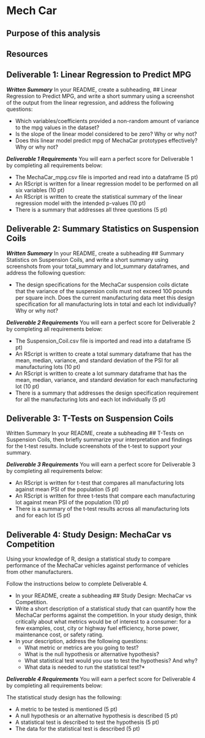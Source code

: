 # Mech Car


## Purpose of this analysis

## Resources

## Deliverable 1: Linear Regression to Predict MPG

***Written Summary***
In your README, create a subheading, ## Linear Regression to Predict MPG, and write a short summary using a screenshot of the output from the linear regression, and address the following questions:

* Which variables/coefficients provided a non-random amount of variance to the mpg values in the dataset?
* Is the slope of the linear model considered to be zero? Why or why not?
* Does this linear model predict mpg of MechaCar prototypes effectively? Why or why not?

***Deliverable 1 Requirements***
You will earn a perfect score for Deliverable 1 by completing all requirements below:

* The MechaCar_mpg.csv file is imported and read into a dataframe (5 pt)
* An RScript is written for a linear regression model to be performed on all six variables (10 pt)
* An RScript is written to create the statistical summary of the linear regression model with the intended p-values (10 pt)
* There is a summary that addresses all three questions (5 pt)


## Deliverable 2: Summary Statistics on Suspension Coils

***Written Summary***
In your README, create a subheading ## Summary Statistics on Suspension Coils, and write a short summary using screenshots from your total_summary and lot_summary dataframes, and address the following question:

* The design specifications for the MechaCar suspension coils dictate that the variance of the suspension coils must not exceed 100 pounds per square inch. Does the current manufacturing data meet this design specification for all manufacturing lots in total and each lot individually? Why or why not?

***Deliverable 2 Requirements***
You will earn a perfect score for Deliverable 2 by completing all requirements below:

* The Suspension_Coil.csv file is imported and read into a dataframe (5 pt)
* An RScript is written to create a total summary dataframe that has the mean, median, variance, and standard deviation of the PSI for all manufacturing lots (10 pt)
* An RScript is written to create a lot summary dataframe that has the mean, median, variance, and standard deviation for each manufacturing lot (10 pt)
* There is a summary that addresses the design specification requirement for all the manufacturing lots and each lot individually (5 pt)


## Deliverable 3: T-Tests on Suspension Coils

Written Summary
In your README, create a subheading ## T-Tests on Suspension Coils, then briefly summarize your interpretation and findings for the t-test results. Include screenshots of the t-test to support your summary.

***Deliverable 3 Requirements***
You will earn a perfect score for Deliverable 3 by completing all requirements below:

* An RScript is written for t-test that compares all manufacturing lots against mean PSI of the population (5 pt)
* An RScript is written for three t-tests that compare each manufacturing lot against mean PSI of the population (10 pt)
* There is a summary of the t-test results across all manufacturing lots and for each lot (5 pt)


## Deliverable 4: Study Design: MechaCar vs Competition

Using your knowledge of R, design a statistical study to compare performance of the MechaCar vehicles against performance of vehicles from other manufacturers.

Follow the instructions below to complete Deliverable 4.

* In your README, create a subheading ## Study Design: MechaCar vs Competition.
* Write a short description of a statistical study that can quantify how the MechaCar performs against the competition. In your study design, think critically about what metrics would be of interest to a consumer: for a few examples, cost, city or highway fuel efficiency, horse power, maintenance cost, or safety rating.
* In your description, address the following questions:
    * What metric or metrics are you going to test?
    * What is the null hypothesis or alternative hypothesis?
    * What statistical test would you use to test the hypothesis? And why?
    * What data is needed to run the statistical test?*


***Deliverable 4 Requirements***
You will earn a perfect score for Deliverable 4 by completing all requirements below:

The statistical study design has the following:
* A metric to be tested is mentioned (5 pt)
* A null hypothesis or an alternative hypothesis is described (5 pt)
* A statistical test is described to test the hypothesis (5 pt)
* The data for the statistical test is described (5 pt)